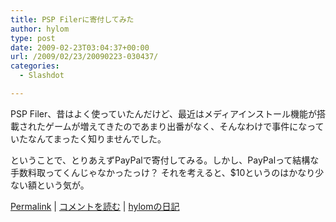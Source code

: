 ```yaml
---
title: PSP Filerに寄付してみた
author: hylom
type: post
date: 2009-02-23T03:04:37+00:00
url: /2009/02/23/20090223-030437/
categories:
  - Slashdot

---
```

PSP Filer、昔はよく使っていたんだけど、最近はメディアインストール機能が搭載されたゲームが増えてきたのであまり出番がなく、そんなわけで事件になっていたなんてまったく知りませんでした。

ということで、とりあえずPayPalで寄付してみる。しかし、PayPalって結構な手数料取ってくんじゃなかったっけ？ それを考えると、$10というのはかなり少ない額という気が。

  [Permalink][1] |   [コメントを読む][2] |   [hylomの日記][3]

 [1]: http://slashdot.jp/~hylom/journal/468320
 [2]: http://slashdot.jp/~hylom/journal/468320#acomments
 [3]: http://slashdot.jp/~hylom/journal/